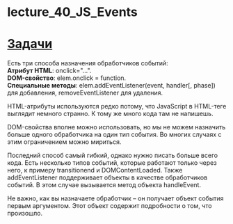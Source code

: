 # lecture_40_JS_Events  
#  [Задачи ](https://github.com/schoolteacherMP/lecture_40_JS_Events/blob/main/tasks.md)    

Есть три способа назначения обработчиков событий:  
**Атрибут HTML**: onclick="...".  
**DOM-свойство**: elem.onclick = function.  
**Специальные методы**: elem.addEventListener(event, handler[, phase]) для добавления, removeEventListener для удаления.  

HTML-атрибуты используются редко потому, что JavaScript в HTML-теге выглядит немного странно. К тому же много кода там не напишешь.  

DOM-свойства вполне можно использовать, но мы не можем назначить больше одного обработчика на один тип события. Во многих случаях с этим ограничением можно мириться.  

Последний способ самый гибкий, однако нужно писать больше всего кода. Есть несколько типов событий, которые работают только через него, к примеру transitionend и DOMContentLoaded. Также addEventListener поддерживает объекты в качестве обработчиков событий. В этом случае вызывается метод объекта handleEvent.  

Не важно, как вы назначаете обработчик – он получает объект события первым аргументом. Этот объект содержит подробности о том, что произошло.  
